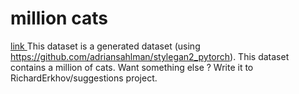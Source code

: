 # million cats
<a href='https://www.kaggle.com/datasets/chelove4draste/1-million-cats'> link </a>
This dataset is a generated dataset (using https://github.com/adriansahlman/stylegan2_pytorch).
This dataset contains a million of cats.
Want something else ? Write it to RichardErkhov/suggestions project.
